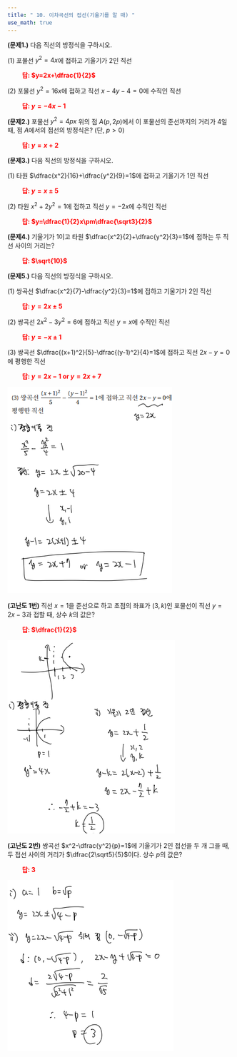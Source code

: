 ```yaml
---
title: " 10. 이차곡선의 접선(기울기를 알 때) "
use_math: true
---
```


**(문제1.)** 다음 직선의 방정식을 구하시오.

(1) 포물선 $y^2=4x$에 접하고 기울기가 $2$인 직선

**<span style="color: red;">$\qquad$답: $y=2x+\dfrac{1}{2}$</span>**

(2) 포물선 $y^2=16x$에 접하고 직선 $x-4y-4=0$에 수직인 직선

**<span style="color: red;">$\qquad$답: $y=-4x-1$</span>**

**(문제2.)** 포물선 $y^2=4px$ 위의 점 $A(p, 2p)$에서 이 포물선의 준선까지의 거리가 $4$일 때, 점 $A$에서의 접선의 방정식은? (단, $p>0$)

**<span style="color: red;">$\qquad$답: $y=x+2$</span>**

**(문제3.)** 다음 직선의 방정식을 구하시오.

(1) 타원 $\dfrac{x^2}{16}+\dfrac{y^2}{9}=1$에 접하고 기울기가 $1$인 직선

**<span style="color: red;">$\qquad$답: $y=x\pm5$</span>**

(2) 타원 $x^2+2y^2=1$에 접하고 직선 $y=-2x$에 수직인 직선

**<span style="color: red;">$\qquad$답: $y=\dfrac{1}{2}x\pm\dfrac{\sqrt3}{2}$</span>**

**(문제4.)** 기울기가 $1$이고 타원 $\dfrac{x^2}{2}+\dfrac{y^2}{3}=1$에 접하는 두 직선 사이의 거리는?

**<span style="color: red;">$\qquad$답: $\sqrt{10}$</span>**

**(문제5.)** 다음 직선의 방정식을 구하시오.

(1) 쌍곡선 $\dfrac{x^2}{7}-\dfrac{y^2}{3}=1$에 접하고 기울기가 2인 직선

**<span style="color: red;">$\qquad$답: $y=2x\pm5$</span>**

(2) 쌍곡선 $2x^2-3y^2=6$에 접하고 직선 $y=x$에 수직인 직선

**<span style="color: red;">$\qquad$답: $y=-x\pm1$</span>**

(3) 쌍곡선 $\dfrac{(x+1)^2}{5}-\dfrac{(y-1)^2}{4}=1$에 접하고 직선 $2x-y=0$에 평행한 직선

**<span style="color: red;">$\qquad$답: $y=2x-1$ or $y=2x+7$</span>**

<img src="/assets/Pasted image 20240322092752.png"/>

**(고난도 1번)** 직선 $x=1$을 준선으로 하고 초점의 좌표가 $(3, k)$인 포물선이 직선 $y=2x-3$과 접할 때, 상수 $k$의 값은?

**<span style="color: red;">$\qquad$답: $\dfrac{1}{2}$</span>**

<img src="/assets/Pasted image 20240322092803.png"/>

**(고난도 2번)** 쌍곡선 $x^2-\dfrac{y^2}{p}=1$에 기울기가 $2$인 접선을 두 개 그을 때, 두 접선 사이의 거리가 $\dfrac{2\sqrt5}{5}$이다. 상수 $p$의 값은?

**<span style="color: red;">$\qquad$답: $3$</span>**

<img src="/assets/Pasted image 20240322092810.png"/>